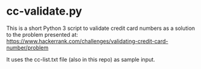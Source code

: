 # cc-validate.py

This is a short Python 3 script to validate credit card numbers as a solution to the problem presented at:
https://www.hackerrank.com/challenges/validating-credit-card-number/problem

It uses the cc-list.txt file (also in this repo) as sample input.
